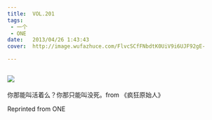 ```yaml
---
title:	VOL.201
tags:
 - 一个
 - ONE
date:	2013/04/26 1:43:43
cover:	http://image.wufazhuce.com/FlvcSCfFNbdtK0UiV9i6UJF92gE-

---
```

![](http://image.wufazhuce.com/FlvcSCfFNbdtK0UiV9i6UJF92gE-)
---

你那能叫活着么？你那只能叫没死。from 《疯狂原始人》
 
Reprinted from ONE

